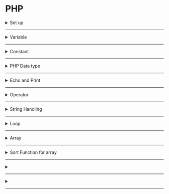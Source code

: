 # PHP
<!-- 
================================================================
============================ Set up ============================ 
================================================================
-->
<details>
  <summary>Set up </summary>
  <ul>
    <li> <a href="http://php.net/downloads.php">Download PHP</a> at - http://php.net/downloads.php <br></li>
    <li> <a href="https://www.apachelounge.com/download/">Download apache</a> at - https://www.apachelounge.com/download/ <br></li>
    <li> <a href="https://www.python.org/downloads/">Download python</a> at - https://www.python.org/downloads/ <br></li>
    <li> <a href="https://www.mysql.com/downloads/">Download mySQL</a> at - https://www.mysql.com/downloads/ <br></li>
    <li>Change file</li>
  </ul>
   
</details>

- - - -

<!-- 
================================================================
=========================== Variable =========================== 
================================================================
-->

<details>
  <summary>Variable</summary>
  
  ```
  $x = 5;
  ```
  - Start with $
  - Name:
    - Must start with a leter or underscore
    - Cannot start with number
    - Only contain A-z, 0-9, and _
    - Case sensitive
   
  - Scope:
    - Local
      - Declair inside a function
      - Work only in the function
      
      ```
      function test() {
        $x = 15;
        echo "x = $x";
      }
      ```
      
      - Static: 
        - Value of variable won't be delete when function call done
      
        ```
        function myTest() {

          static $x = 0;
          echo $x;
          $x++;
        }

        myTest(); // result 0
        myTest(); // result 1
        myTest(); // result 2
        ```
      
    - Global
      - Declair outside any function
      - Work anywhere in php scope
     
       ```
       <?php
          $x = 5; // global scope

          function myTest() {
              // using x inside this function will generate an error
              echo "<p>Variable x inside function is: $x</p>";
          } 
          myTest();

          echo "<p>Variable x outside function is: $x</p>";
       ?>
       ```


    - Supper Global
      - https://www.w3schools.com/php/php_superglobals.asp
      - $GLOBALS: access global variables from anywhere in the PHP script (also from within functions or methods).
      - $_SERVER: holds information about headers, paths, and script locations
      - $_REQUEST: collect data after submitting an HTML form
      - $_POST: collect form data after submitting an HTML form with method="post". Also widely used to pass variables</li>
      - $_GET: collect form data after submitting an HTML form with method="get". Also collect data sent in the URL</li>
      - $_FILES
      - $_ENV
      - $_COOKIE
      - $_SESSION
</details>


- - - - - - - -


<!-- 
================================================================
=========================== Constant ===========================
================================================================
-->

<details>
  <summary>Constant</summary>
  
  ```
  define(name, value, case-insensitive) 
  ```  
  - name: Specifies the name of the constant
  - value: Specifies the value of the constant
  - Case-insensitive: Specifies whether the constant name should be case-insensitive. Default is false
  - Constants are automatically global and can be used across the entire script.
</details>

- - - -

<!-- 
================================================================
========================= PHP Data type ========================
================================================================
-->

<details>
  <summary>PHP Data type</summary>
  
  - String
  - Integer
  - Float (floating point numbers - also called double)
  - Boolean
  - Array
  - Object
  - NULL
  - Resource

</details>

- - - -

<!-- 
================================================================
======================== Echo and Print ========================
================================================================
-->

<details>
  <summary>Echo and Print</summary>
  
  - Echo and Print use to output data to the screen
  - Echo
    - Has no return value
    - Can take multiple parameters
    - Faster than print
    
    ```
    <?php
      $a = 5;
      echo "Double quote : a = \$a = $a <br>";          //  Double quote : a = $a = 5 
      echo 'Single quote : a = $a = $a <br>';           //  Single quote : a = $a = $a  <-- print out character, does not regconize variable
      echo "Double quote .\$a: a = $a = ".$a."<br>";    //  Double quote .$a: a = 5 = 5
      echo 'Single quote .$a: a = $a = '.$a . '<br>';   //  Single quote .$a: a = $a = 5
    ?>
    ```
  - Print
    - Has a return value of 1 so it can be used in expressions
    - Can take one argument
    
    ```
    <?php
      $a = 5;
      print "Double quote : a = \$a = $a <br>";         //  Double quote : a = $a = 5 
      print 'Single quote : a = $a = $a <br>';          //  Single quote : a = $a = $a 
      print "Double quote .{$a}: a = $a = ".$a."<br>";  //  Double quote .5: a = 5 = 5
      print 'Single quote .$a: a = $a = '.$a . '<br>';  //  Single quote .$a: a = $a = 5
    ?>
    ```
  
</details>

- - - -

<!-- 
================================================================
=========================== Operator ===========================
================================================================
-->

<details>
  <summary>Operator</summary>
  
Operator      |               | Function        |Comparison    | 
------------- | ------------- | -------------   | -------------|
"+"           | +=            | Add             | != , <> , !==
"-"           | -=            | Subtract        | == , ===
"*"           | *=            | Multiple        | > , >= , >==
**            | **=           | Power           | < , <= , <==
/             | /=            | Divide          | max "=": check type
%             | %=            | Mod             
.             | .=            | Concatenate string  |
  
</details>

- - - -

<!-- 
================================================================
======================= String Handling ========================
================================================================
-->

<details>
 <summary>String Handling</summary>
   https://www.w3schools.com/php/php_ref_string.asp
 <details>
  <summary>index access</summary>
   Return character at the index of the string
          
    echo "Hello"[1];  //  e
    
 </details>
 
 <details>
  <summary>strlen </summary>
  return number of characters in the string
    
    echo strlen("1 22 333");     // 8
    
 </details>
  
 <details>
  <summary>str_word_count </summary>
  return number of word of the string
  
    echo str_word_count("0 1a b2 3 444 name");  // 3 
  "0", "3", and "444" are contain all number, so they're not be counted
 </details>
  
 <details>
  <summary>strrev </summary>
  Return a string reverse of the original string
     
    echo strrev ("Hello");  // olleH 
 </details>
  
 <details>
  <summary>strpos</summary>
  Return 1st index of substring inside a string
        
    echo strpos("Hello Fullerton", "lo");  // 3
 </details>
  
 <details>
  <summary>str_replace</summary>
  Replace original substring by new substring in a string
    
    echo str_replace("Anaheim", "Fullerton", "Welcome to Anaheim");   // Welcome to Fullerton
 </details>
  
 <details>
  <summary>substr</summary>
 
    echo substr("0123456789", 3)       // 3456789  Start from 3 to end
    echo substr("0123456789", 1, 4)    // 1234     Start from 1 to 4
 </details>
  
 <details>
  <summary>strcmp</summary>
    ASCII compare, therefore it's base on case sensitive
    Return int $value
    <li>$value < 0 mean $var 1 < $var2</li>
    <li>$value > 0 mean $var 1 > $var2</li>
    <li>$value = 0 mean $var 1 = $var2</li>

    var1 = zello
    var2 = hello
    strcmp($ var1, $ var2) = 1

    var1 = hello
    var2 = hello
    strcmp($ var1, $ var2) = 0

    var1 = Hello
    var2 = hello
    strcmp($ var1, $ var2) = -1
    
    $var1 is not equal to $var2 in a case sensitive string comparison
    var1 > var2 
 </details>
 
 <details>
  <summary>implode</summary>
  
    implode ( $glueString , $arrayVariable )
  <li>Passing a simple array</li>
  <li>Return a string with all element separate by $glueString.</li>
  
    $arrayV = array('lastname', 'email', 'phone');
    
    $comma_separated = implode(",", $arrayV);
    echo $comma_separated."<br>";               // lastname,email,phone
    
  <li>No $glueString mean $glueString = ""</li>
  
    $nonseparated = implode($arrayV);
    echo $nonseparated."<br>";                  // lastnameemailphone
 </details>
 
 <details>
  <summary>a</summary>
 </details>
 
 <details>
  <summary>a</summary>
 </details>
 
 <details>
  <summary>a</summary>
 </details>
 
 <details>
  <summary>a</summary>
 </details>
 
 <details>
  <summary>a</summary>
 </details>
 
 
</details>

- - - -

<!-- 
================================================================
=========================== Loop ===========================
================================================================
-->

<details>
  <summary>Loop</summary>
</details>


- - - -

<!-- 
================================================================
=========================== Array ===========================
================================================================
-->

<details>
  <summary>Array</summary>
</details>

- - - -

<!-- 
================================================================
=========================== sortArray() ===========================
================================================================
-->

<details>
  <summary>Sort Function for array</summary>
  
 ```sort() ``` - sort arrays in ascending order
 
 ```rsort()``` - sort arrays in descending order
 
 ```asort()``` - sort associative arrays in ascending order, according to the value
 
 ```ksort()``` - sort associative arrays in ascending order, according to the key
 
</details>

- - - -

<!-- 
================================================================
=========================== Constant ===========================
================================================================
-->

<details>
  <summary></summary>
</details>

- - - -

<!-- 
================================================================
=========================== Constant ===========================
================================================================
-->

<details>
  <summary></summary>
</details>

- - - -





